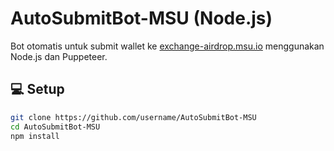 # AutoSubmitBot-MSU (Node.js)

Bot otomatis untuk submit wallet ke [exchange-airdrop.msu.io](https://exchange-airdrop.msu.io/) menggunakan Node.js dan Puppeteer.

## 💻 Setup

```bash
git clone https://github.com/username/AutoSubmitBot-MSU
cd AutoSubmitBot-MSU
npm install
